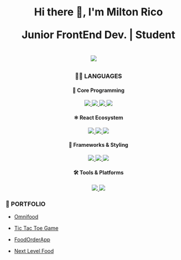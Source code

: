 <h1 align='center'>Hi there  👋, I'm Milton Rico

<p align='center'>Junior FrontEnd Dev. | Student</p>

<div align='center'>
  <!-- <a href="" target="_blank"><img src="https://img.shields.io/badge/X-000000?style=for-the-badge&logo=x&logoColor=white" /></a>&nbsp;&nbsp;&nbsp;&nbsp; -->
  <a href="https://www.linkedin.com/in/milton-joseth-rico-b-34964034b/" target="_blank"><img src="https://img.shields.io/badge/linkedin-%230077B5.svg?&style=for-the-badge&logo=linkedin&logoColor=white" /></a>&nbsp;&nbsp;&nbsp;&nbsp;
</div>

<h3 align='center'>👨‍💻 LANGUAGES</h3>

  <div align='center'>
  <h4>🧠 Core Programming</h4>
    <a href="http://ude.my/UC-b9576304-0459-48c1-9e67-d4e285d896a3" target="_blank">
      <img src="https://img.shields.io/badge/html5-%23e34f26.svg?style=for-the-badge&logo=html5&logoColor=white" />
    </a>
	  <a href="http://ude.my/UC-b9576304-0459-48c1-9e67-d4e285d896a3">
      <img src="https://img.shields.io/badge/css3-%231572B6.svg?style=for-the-badge&logo=css3&logoColor=white"/>
    </a>
    <a href="https://platzi.com/p/miltonrico02/">
      <img src="https://img.shields.io/badge/JavaScript-323330?style=for-the-badge&logo=javascript&logoColor=F7DF1E"/>
    </a>
    <a href="https://www.ude.my/UC-50f52ea5-5a0f-46a6-a7b8-d035edbb457d/">
      <img src="https://img.shields.io/badge/typescript-%23007ACC.svg?style=for-the-badge&logo=typescript&logoColor=white"/>
    </a>
  <h4>⚛️ React Ecosystem</h4>
    <a href="https://www.ude.my/UC-50f52ea5-5a0f-46a6-a7b8-d035edbb457d/" target="_blank">
      <img src="https://img.shields.io/badge/react-%2320232a.svg?style=for-the-badge&logo=react&logoColor=%2361DAFB"/>
      <img src="https://img.shields.io/badge/redux-%23593d88.svg?style=for-the-badge&logo=redux&logoColor=white"/>
      <img src="https://img.shields.io/badge/react--router-%23CA4245.svg?style=for-the-badge&logo=react-router&logoColor=white"/>
    </a>
	    
  <h4>🎨 Frameworks & Styling</h4>
    <a href="https://www.ude.my/UC-50f52ea5-5a0f-46a6-a7b8-d035edbb457d/">
      <img src="https://img.shields.io/badge/Next-black?style=for-the-badge&logo=next.js&logoColor=white"/>
      <img src="https://img.shields.io/badge/tailwindcss-%2338B2AC.svg?style=for-the-badge&logo=tailwind-css&logoColor=white"/>	
    </a>
	<a>
    <img src="https://img.shields.io/badge/SASS-hotpink.svg?style=for-the-badge&logo=SASS&logoColor=white"/>
	</a>
  <h4>🛠️ Tools & Platforms</h4>
    <a href="https://platzi.com/p/miltonrico02/" target="_blank">
      <img src="https://img.shields.io/badge/git-%23F05033.svg?style=for-the-badge&logo=git&logoColor=white" />
      <img src="https://img.shields.io/badge/github-%23121011.svg?style=for-the-badge&logo=github&logoColor=white" />
    </a>
</div>

	
<h3>💼 PORTFOLIO</h3>

- <a href="https://omnifood-project-mr.netlify.app" target="_blank"><p>Omnifood</p></a>
- <a href="https://tictactoe-mr.netlify.app" target="_blank"><p>Tic Tac Toe Game</p></a>
- <a href="https://github.com/Milton-Rico/FoodOrderApp" target="_blank"><p>FoodOrderApp</p></a>
- <a href="https://next-level-food-milton-ricos-projects.vercel.app" target="_blank"><p>Next Level Food</p></a>


